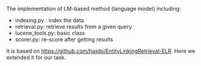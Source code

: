 The implementation of LM-based method (language model) including:

* indexing.py : index the data
* retrieval.py: retrieve results from a given query
* lucene_tools.py: basic class
* scorer.py: re-score after getting results

It is based on https://github.com/hasibi/EntityLinkingRetrieval-ELR. Here we extended it for our task.
